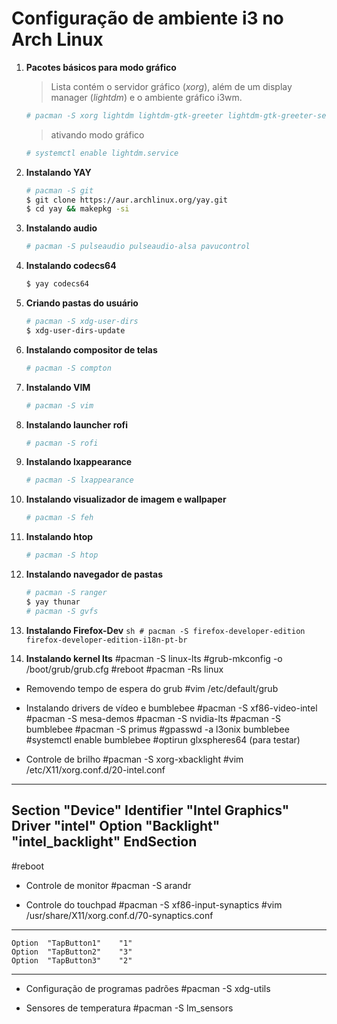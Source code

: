 # Configuração de ambiente i3 no Arch Linux

1. **Pacotes básicos para modo gráfico**
    > Lista contém o servidor gráfico (*xorg*), além de um display manager (*lightdm*) e o ambiente gráfico i3wm.
    ```sh
    # pacman -S xorg lightdm lightdm-gtk-greeter lightdm-gtk-greeter-settings i3-gaps i3status i3blocks dmenu network-manager-applet ttf-ubuntu-font-family xfce4-terminal gnome-keyring
    ```    
    > ativando modo gráfico
    ```sh
    # systemctl enable lightdm.service
    ```

2. **Instalando YAY**
    ```sh
    # pacman -S git
    $ git clone https://aur.archlinux.org/yay.git
    $ cd yay && makepkg -si
    ```

3. **Instalando audio**
    ```sh
    # pacman -S pulseaudio pulseaudio-alsa pavucontrol
    ```

4. **Instalando codecs64**
    ```sh
    $ yay codecs64
    ```

5. **Criando pastas do usuário**
    ```sh
    # pacman -S xdg-user-dirs
    $ xdg-user-dirs-update
    ```

6. **Instalando compositor de telas**
    ```sh
    # pacman -S compton
    ```

7. **Instalando VIM**
    ```sh
    # pacman -S vim
    ```
    
8. **Instalando launcher rofi**
    ```sh
    # pacman -S rofi
    ```

9. **Instalando lxappearance**
    ```sh
    # pacman -S lxappearance
    ```

10. **Instalando visualizador de imagem e wallpaper**
    ```sh
    # pacman -S feh
    ```

11. **Instalando htop**
    ```sh
    # pacman -S htop
    ```

12. **Instalando navegador de pastas**
    ```sh
    # pacman -S ranger
    $ yay thunar
    # pacman -S gvfs
    ```

13.  **Instalando Firefox-Dev**
    ```sh
    # pacman -S firefox-developer-edition firefox-developer-edition-i18n-pt-br    
    ```


14. **Instalando kernel lts**
#pacman -S linux-lts
#grub-mkconfig -o /boot/grub/grub.cfg
#reboot
#pacman -Rs linux

+ Removendo tempo de espera do grub
#vim /etc/default/grub

+ Instalando drivers de vídeo e bumblebee
#pacman -S xf86-video-intel
#pacman -S mesa-demos
#pacman -S nvidia-lts
#pacman -S bumblebee
#pacman -S primus
#gpasswd -a l3onix bumblebee
#systemctl enable bumblebee
#optirun glxspheres64	(para testar)

+ Controle de brilho
#pacman -S xorg-xbacklight
#vim /etc/X11/xorg.conf.d/20-intel.conf
----------------------------------------------
Section "Device"
    Identifier  "Intel Graphics" 
    Driver      "intel"
    Option      "Backlight"  "intel_backlight"
EndSection
----------------------------------------------
#reboot

+ Controle de monitor
#pacman -S arandr

+ Controle do touchpad
#pacman -S xf86-input-synaptics
#vim /usr/share/X11/xorg.conf.d/70-synaptics.conf
-----------------------------------
    Option	"TapButton1"	"1"
    Option	"TapButton2"	"3"
    Option	"TapButton3"	"2"
-----------------------------------

+ Configuração de programas padrões
#pacman -S xdg-utils

+ Sensores de temperatura 
#pacman -S lm_sensors
